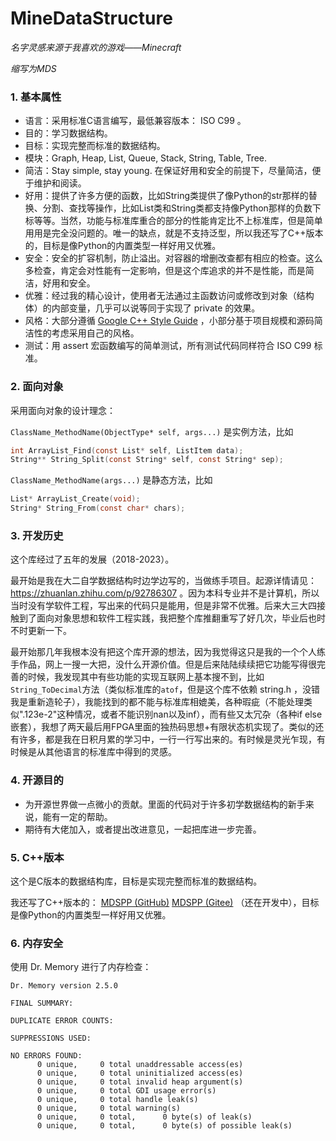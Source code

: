 # MineDataStructure

*名字灵感来源于我喜欢的游戏——Minecraft*

*缩写为MDS*


### 1. 基本属性

- 语言：采用标准C语言编写，最低兼容版本： ISO C99 。
- 目的：学习数据结构。
- 目标：实现完整而标准的数据结构。
- 模块：Graph, Heap, List, Queue, Stack, String, Table, Tree.
- 简洁：Stay simple, stay young. 在保证好用和安全的前提下，尽量简洁，便于维护和阅读。
- 好用：提供了许多方便的函数，比如String类提供了像Python的str那样的替换、分割、查找等操作，比如List类和String类都支持像Python那样的负数下标等等。当然，功能与标准库重合的部分的性能肯定比不上标准库，但是简单用用是完全没问题的。唯一的缺点，就是不支持泛型，所以我还写了C++版本的，目标是像Python的内置类型一样好用又优雅。
- 安全：安全的扩容机制，防止溢出。对容器的增删改查都有相应的检查。这么多检查，肯定会对性能有一定影响，但是这个库追求的并不是性能，而是简洁，好用和安全。
- 优雅：经过我的精心设计，使用者无法通过主函数访问或修改到对象（结构体）的内部变量，几乎可以说等同于实现了 private 的效果。
- 风格：大部分遵循 [Google C++ Style Guide](https://google.github.io/styleguide/cppguide.html) ，小部分基于项目规模和源码简洁性的考虑采用自己的风格。
- 测试：用 assert 宏函数编写的简单测试，所有测试代码同样符合 ISO C99 标准。

### 2. 面向对象

采用面向对象的设计理念：

`ClassName_MethodName(ObjectType* self, args...)` 是实例方法，比如

```C
int ArrayList_Find(const List* self, ListItem data);
String** String_Split(const String* self, const String* sep);
```

`ClassName_MethodName(args...)` 是静态方法，比如

```C
List* ArrayList_Create(void);
String* String_From(const char* chars);
```

### 3. 开发历史

这个库经过了五年的发展（2018-2023）。

最开始是我在大二自学数据结构时边学边写的，当做练手项目。起源详情请见： https://zhuanlan.zhihu.com/p/92786307 。因为本科专业并不是计算机，所以当时没有学软件工程，写出来的代码只是能用，但是非常不优雅。后来大三大四接触到了面向对象思想和软件工程实践，我把整个库推翻重写了好几次，毕业后也时不时更新一下。

最开始那几年我根本没有把这个库开源的想法，因为我觉得这只是我的一个个人练手作品，网上一搜一大把，没什么开源价值。但是后来陆陆续续把它功能写得很完善的时候，我发现其中有些功能的实现互联网上基本搜不到，比如`String_ToDecimal`方法（类似标准库的`atof`，但是这个库不依赖 string.h ，没错我是重新造轮子），我能找到的都不能与标准库相媲美，各种瑕疵（不能处理类似".123e-2"这种情况，或者不能识别nan以及inf），而有些又太冗杂（各种if else嵌套），我想了两天最后用FPGA里面的独热码思想+有限状态机实现了。类似的还有许多，都是我在日积月累的学习中，一行一行写出来的。有时候是灵光乍现，有时候是从其他语言的标准库中得到的灵感。

### 4. 开源目的

- 为开源世界做一点微小的贡献。里面的代码对于许多初学数据结构的新手来说，能有一定的帮助。
- 期待有大佬加入，或者提出改进意见，一起把库进一步完善。

### 5. C++版本

这个是C版本的数据结构库，目标是实现完整而标准的数据结构。

我还写了C++版本的： [MDSPP (GitHub)](https://github.com/chen-qingyu/MDSPP) [MDSPP (Gitee)](https://gitee.com/ChobitsY/mdspp) （还在开发中），目标是像Python的内置类型一样好用又优雅。

### 6. 内存安全

使用 Dr. Memory 进行了内存检查：

```
Dr. Memory version 2.5.0

FINAL SUMMARY:

DUPLICATE ERROR COUNTS:

SUPPRESSIONS USED:

NO ERRORS FOUND:
      0 unique,     0 total unaddressable access(es)
      0 unique,     0 total uninitialized access(es)
      0 unique,     0 total invalid heap argument(s)
      0 unique,     0 total GDI usage error(s)
      0 unique,     0 total handle leak(s)
      0 unique,     0 total warning(s)
      0 unique,     0 total,      0 byte(s) of leak(s)
      0 unique,     0 total,      0 byte(s) of possible leak(s)
```
